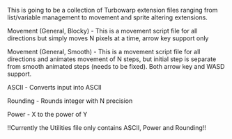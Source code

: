This is going to be a collection of Turbowarp extension files ranging from list/variable management to movement and sprite altering extensions.

Movement (General, Blocky) - This is a movement script file for all directions but simply moves N pixels at a time, arrow key support only

Movement (General, Smooth) - This is a movement script file for all directions and animates movement of N steps, but initial step is separate from smooth animated steps (needs to be fixed). Both arrow key and WASD support.

ASCII - Converts input into ASCII

Rounding - Rounds integer with N precision

Power - X to the power of Y

!!Currently the Utilities file only contains ASCII, Power and Rounding!!
